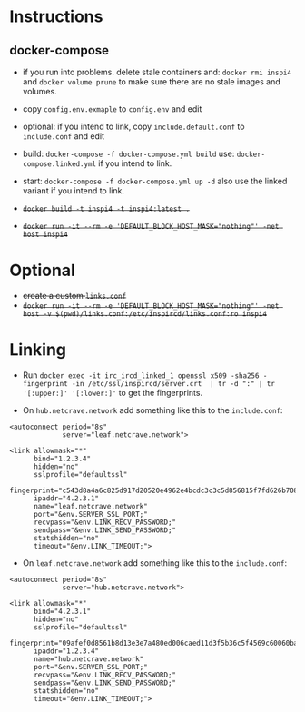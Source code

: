 # Instructions 

## docker-compose 
- if you run into problems. delete stale containers and: `docker rmi inspi4` and `docker volume prune` to make sure there are no stale images and volumes.
- copy `config.env.exmaple` to `config.env` and edit 
- optional: if you intend to link, copy `include.default.conf` to `include.conf` and edit
- build: `docker-compose -f docker-compose.yml build` use: `docker-compose.linked.yml` if you intend to link.
- start: `docker-compose -f docker-compose.yml up -d` also use the linked variant if you intend to link.

- ~~`docker build -t inspi4 -t inspi4:latest .`~~
- ~~`docker run -it --rm -e 'DEFAULT_BLOCK_HOST_MASK="nothing"' -net host inspi4`~~

# Optional 
- ~~create a custom `links.conf`~~
- ~~`docker run -it --rm -e 'DEFAULT_BLOCK_HOST_MASK="nothing"' -net host -v $(pwd)/links.conf:/etc/inspircd/links.conf:ro inspi4`~~

# Linking 
- Run `docker exec -it irc_ircd_linked_1 openssl x509 -sha256 -fingerprint -in /etc/ssl/inspircd/server.crt  | tr -d ":" | tr '[:upper:]' '[:lower:]'` 
to get the fingerprints.

- On `hub.netcrave.network` add something like this to the `include.conf`:

```
<autoconnect period="8s"
             server="leaf.netcrave.network">

<link allowmask="*"
      bind="1.2.3.4"
      hidden="no"
      sslprofile="defaultssl"
      fingerprint="c543d8a4a6c825d917d20520e4962e4bcdc3c3c5d856815f7fd626b708842baf"
      ipaddr="4.2.3.1"
      name="leaf.netcrave.network"
      port="&env.SERVER_SSL_PORT;"
      recvpass="&env.LINK_RECV_PASSWORD;"
      sendpass="&env.LINK_SEND_PASSWORD;"
      statshidden="no"
      timeout="&env.LINK_TIMEOUT;">
```
- On `leaf.netcrave.network` add something like this to the `include.conf`:

```
<autoconnect period="8s"
             server="hub.netcrave.network">

<link allowmask="*"
      bind="4.2.3.1"
      hidden="no"
      sslprofile="defaultssl"
      fingerprint="09afef0d8561b8d13e3e7a480ed006caed11d3f5b36c5f4569c60060baa936cd"
      ipaddr="1.2.3.4"
      name="hub.netcrave.network"
      port="&env.SERVER_SSL_PORT;"
      recvpass="&env.LINK_RECV_PASSWORD;"
      sendpass="&env.LINK_SEND_PASSWORD;"
      statshidden="no"
      timeout="&env.LINK_TIMEOUT;">
```
